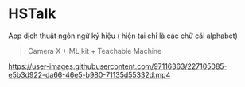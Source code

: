 # HSTalk
App dịch thuật ngôn ngữ ký hiệu ( hiện tại chỉ là các chữ cái alphabet)
> Camera X + ML kit + Teachable Machine

https://user-images.githubusercontent.com/97116363/227105085-e5b3d922-da66-46e5-b980-71135d55332d.mp4

